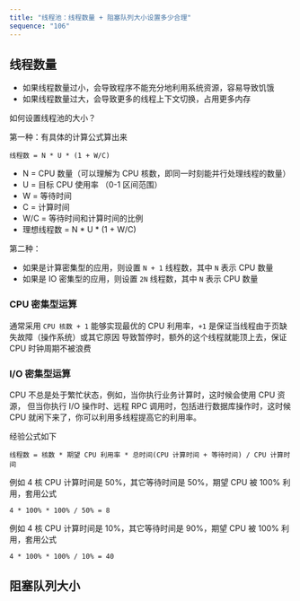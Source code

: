 ```yaml
---
title: "线程池：线程数量 + 阻塞队列大小设置多少合理"
sequence: "106"
---
```


## 线程数量

- 如果线程数量过小，会导致程序不能充分地利用系统资源，容易导致饥饿
- 如果线程数量过大，会导致更多的线程上下文切换，占用更多内存

如何设置线程池的大小？

第一种：有具体的计算公式算出来

```text
线程数 = N * U * (1 + W/C)
```

- N = CPU 数量（可以理解为 CPU 核数，即同一时刻能并行处理线程的数量）
- U = 目标 CPU 使用率 （0-1 区间范围）
- W = 等待时间
- C = 计算时间
- W/C = 等待时间和计算时间的比例
- 理想线程数 = N * U * (1 + W/C)

第二种：

- 如果是计算密集型的应用，则设置 `N + 1` 线程数，其中 `N` 表示 CPU 数量
- 如果是 IO 密集型的应用，则设置 `2N` 线程数，其中 `N` 表示 CPU 数量

### CPU 密集型运算

通常采用 `CPU 核数 + 1` 能够实现最优的 CPU 利用率，`+1` 是保证当线程由于页缺失故障（操作系统）或其它原因
导致暂停时，额外的这个线程就能顶上去，保证 CPU 时钟周期不被浪费

### I/O 密集型运算

CPU 不总是处于繁忙状态，例如，当你执行业务计算时，这时候会使用 CPU 资源，
但当你执行 I/O 操作时、远程 RPC 调用时，包括进行数据库操作时，这时候 CPU 就闲下来了，你可以利用多线程提高它的利用率。

经验公式如下

```text
线程数 = 核数 * 期望 CPU 利用率 * 总时间(CPU 计算时间 + 等待时间) / CPU 计算时间
```

例如 4 核 CPU 计算时间是 50%，其它等待时间是 50%，期望 CPU 被 100% 利用，套用公式

```text
4 * 100% * 100% / 50% = 8
```

例如 4 核 CPU 计算时间是 10%，其它等待时间是 90%，期望 CPU 被 100% 利用，套用公式

```text
4 * 100% * 100% / 10% = 40
```

## 阻塞队列大小


